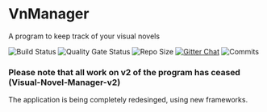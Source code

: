 # VnManager
A program to keep track of your visual novels

![Build Status](https://dev.azure.com/legendofzeldafan3/legendofzeldafan3/_apis/build/status/micah686.VnManager?branchName=master)
![Quality Gate Status](https://sonarcloud.io/api/project_badges/measure?project=4ef4c3f7c1319667f69bbe671b4521b5ac8028f8&metric=alert_status)
![Repo Size](https://img.shields.io/github/repo-size/micah686/vnManager)
[![Gitter Chat](https://badges.gitter.im/micah686/VnManager.svg)](https://gitter.im/micah686/VnManager)
![Commits](https://img.shields.io/github/commit-activity/w/micah686/VnManager)



### Please note that all work on v2 of the program has ceased (Visual-Novel-Manager-v2) 

The application is being completely redesinged, using new frameworks.


